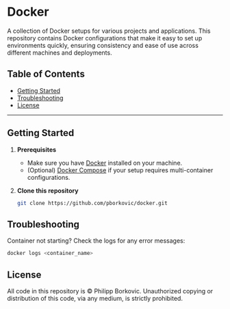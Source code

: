 # Docker

A collection of Docker setups for various projects and applications. 
This repository contains Docker configurations that make it easy to set up environments quickly, ensuring consistency 
and ease of use across different machines and deployments.

## Table of Contents

- [Getting Started](#getting-started)
- [Troubleshooting](#troubleshooting)
- [License](#License)

---

## Getting Started

1. **Prerequisites**
    - Make sure you have [Docker](https://docs.docker.com/get-docker/) installed on your machine.
    - (Optional) [Docker Compose](https://docs.docker.com/compose/) if your setup requires multi-container configurations.

2. **Clone this repository**
   ```bash
   git clone https://github.com/pborkovic/docker.git
    ```
   
## Troubleshooting
Container not starting? Check the logs for any error messages:
```bash
docker logs <container_name>
```

## License
All code in this repository is © Philipp Borkovic. 
Unauthorized copying or distribution of this code, via any medium, is strictly prohibited.

